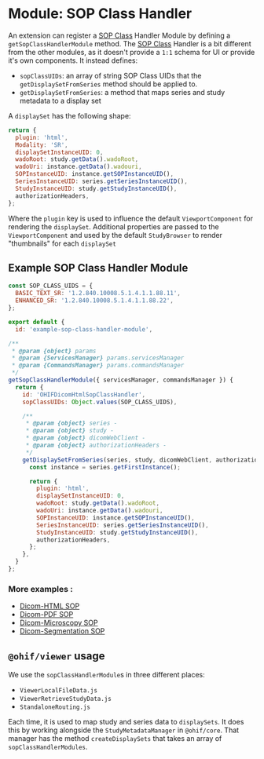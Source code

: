 # Module: SOP Class Handler

An extension can register a [SOP Class][sop-class-link] Handler Module by
defining a `getSopClassHandlerModule` method. The [SOP Class][sop-class-link]
Handler is a bit different from the other modules, as it doesn't provide a `1:1`
schema for UI or provide it's own components. It instead defines:

- `sopClassUIDs`: an array of string SOP Class UIDs that the
  `getDisplaySetFromSeries` method should be applied to.
- `getDisplaySetFromSeries`: a method that maps series and study metadata to a
  display set

A `displaySet` has the following shape:

```js
return {
  plugin: 'html',
  Modality: 'SR',
  displaySetInstanceUID: 0,
  wadoRoot: study.getData().wadoRoot,
  wadoUri: instance.getData().wadouri,
  SOPInstanceUID: instance.getSOPInstanceUID(),
  SeriesInstanceUID: series.getSeriesInstanceUID(),
  StudyInstanceUID: study.getStudyInstanceUID(),
  authorizationHeaders,
};
```

Where the `plugin` key is used to influence the default `ViewportComponent` for
rendering the `displaySet`. Additional properties are passed to the
`ViewportComponent` and used by the default `StudyBrowser` to render
"thumbnails" for each `displaySet`

## Example SOP Class Handler Module

```js
const SOP_CLASS_UIDS = {
  BASIC_TEXT_SR: '1.2.840.10008.5.1.4.1.1.88.11',
  ENHANCED_SR: '1.2.840.10008.5.1.4.1.1.88.22',
};

export default {
  id: 'example-sop-class-handler-module',

/**
 * @param {object} params
 * @param {ServicesManager} params.servicesManager
 * @param {CommandsManager} params.commandsManager
 */
getSopClassHandlerModule({ servicesManager, commandsManager }) {
  return {
    id: 'OHIFDicomHtmlSopClassHandler',
    sopClassUIDs: Object.values(SOP_CLASS_UIDS),

    /**
     * @param {object} series -
     * @param {object} study -
     * @param {object} dicomWebClient -
     * @param {object} authorizationHeaders -
     */
    getDisplaySetFromSeries(series, study, dicomWebClient, authorizationHeaders) {
      const instance = series.getFirstInstance();

      return {
        plugin: 'html',
        displaySetInstanceUID: 0,
        wadoRoot: study.getData().wadoRoot,
        wadoUri: instance.getData().wadouri,
        SOPInstanceUID: instance.getSOPInstanceUID(),
        SeriesInstanceUID: series.getSeriesInstanceUID(),
        StudyInstanceUID: study.getStudyInstanceUID(),
        authorizationHeaders,
      };
    },
  }
};
```

### More examples :

- [Dicom-HTML SOP][dicom-html-sop]
- [Dicom-PDF SOP][dicom-pdf-sop]
- [Dicom-Microscopy SOP][dicom-micro-sop]
- [Dicom-Segmentation SOP][dicom-seg-sop]

## `@ohif/viewer` usage

We use the `sopClassHandlerModule`s in three different places:

- `ViewerLocalFileData.js`
- `ViewerRetrieveStudyData.js`
- `StandaloneRouting.js`

Each time, it is used to map study and series data to `displaySets`. It does
this by working alongside the `StudyMetadataManager` in `@ohif/core`. That
manager has the method `createDisplaySets` that takes an array of
`sopClassHandlerModules`.

<!-- prettier-ignore-start -->
[sop-class-link]: http://dicom.nema.org/dicom/2013/output/chtml/part04/sect_B.5.html
[dicom-html-sop]: https://github.com/anastharek/Viewers/blob/master/extensions/dicom-html/src/OHIFDicomHtmlSopClassHandler.js#L4-L12
[dicom-pdf-sop]: https://github.com/anastharek/Viewers/blob/master/extensions/dicom-pdf/src/OHIFDicomPDFSopClassHandler.js#L4-L6
[dicom-micro-sop]: https://github.com/anastharek/Viewers/blob/master/extensions/dicom-microscopy/src/DicomMicroscopySopClassHandler.js#L5-L7
[dicom-seg-sop]: https://github.com/anastharek/Viewers/blob/master/extensions/dicom-segmentation/src/OHIFDicomSegSopClassHandler.js#L5-L7
<!-- prettier-ignore-end -->
